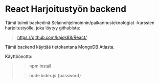 # React Harjoitustyön backend

Tämä toimii backedinä Selainohjelmoinnin/paikannusteknologiat -kurssien harjoitustyölle, joka löytyy githubista:

> https://github.com/kajok88/React/

Tämä backend käyttää tietokantana MongoDB Atlasta.


Käyttöönotto:

>> npm install
>
>> node index.js {password}
